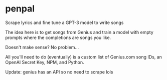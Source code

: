 # penpal

Scrape lyrics and fine tune a GPT-3 model to write songs

The idea here is to get songs from Genius and train a model with empty prompts where the completions are songs you like.

Doesn't make sense? No problem...

All you'll need to do (eventually) is a custom list of Genius.com song IDs, an OpenAI Secret Key, NPM, and Python.

Update: genius has an API so no need to scrape lols
